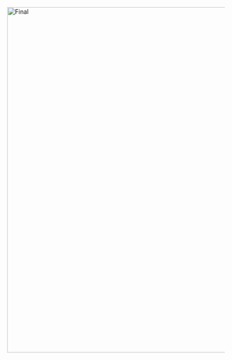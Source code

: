 
<img src="https://github.com/user-attachments/assets/ac520979-ca4f-4a3d-9662-8d0dc810027f" alt="Final" width="800" />


